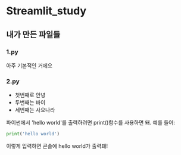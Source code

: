 # Streamlit_study
## 내가 만든 파일들
### 1.py
아주 기본적인 거에요

### 2.py
- 첫번째로 안녕
- 두번째는 바이
- 세번째는 사요나라




파이썬에서 'hello world'를 출력하려면 print()함수를 사용하면 돼. 예를 들어:
```python
print('hello world')
```
이렇게 입력하면 콘솔에 hello world가 출력돼!
